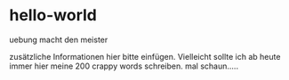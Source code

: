 # hello-world
uebung macht den meister

zusätzliche Informationen hier bitte einfügen.
Vielleicht sollte ich ab heute immer hier meine 200 crappy words schreiben.
mal schaun.....


